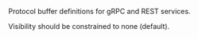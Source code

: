 Protocol buffer definitions for gRPC and REST services.

Visibility should be constrained to none (default).

